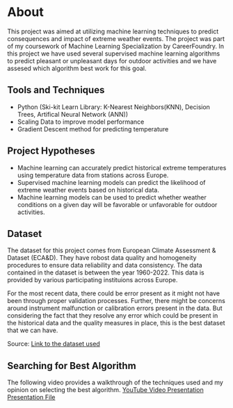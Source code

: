 # About
This project was aimed at utilizing machine learning techniques to predict consequences and impact of extreme weather events. The project was part of my coursework of Machine Learning Specialization by CareerFoundry. In this project we have used several supervised machine learning algorithms to predict pleasant or unpleasant days for outdoor activities and we have assesed which algorithm best work for this goal.

## Tools and Techniques
* Python (Ski-kit Learn Library: K-Nearest Neighbors(KNN), Decision Trees, Artifical Neural Network (ANN))
* Scaling Data to improve model performance
* Gradient Descent method for predicting temperature

## Project Hypotheses
* Machine learning can accurately predict historical extreme temperatures using temperature data from stations across Europe.
* Supervised machine learning models can predict the likelihood of extreme weather events based on historical data.
* Machine learning models can be used to predict whether weather conditions on a given day will be favorable or unfavorable for outdoor activities.

## Dataset
The dataset for this project comes from European Climate Assessment & Dataset (ECA&D). They have robost data quality and homogeneity procedures to ensure data reliability and data consistency. The data contained in the dataset is between the year 1960-2022. This data is provided by various participating instituions across Europe. 

For the most recent data, there could be error present as it might not have been through proper validation processes. Further, there might be concerns around instrument malfunction or calibration errors present in the data. But considering the fact that they resolve any error which could be present in the historical data and the quality measures in place, this is the best dataset that we can have.

Source: [Link to the dataset used](https://s3.amazonaws.com/coach-courses-us/public/courses/da-spec-ml/Scripts/A1/Dataset-weather-prediction-dataset-processed.csv)

## Searching for Best Algorithm
The following video provides a walkthrough of the techniques used and my opinion on selecting the best algorithm. 
[YouTube Video Presentation](https://youtu.be/WdBm0hqbXZY)
[Presentation File](https://github.com/b-N-I-R-A-V/European-Weather-Predictions/blob/main/Presentation%20File.pdf)
